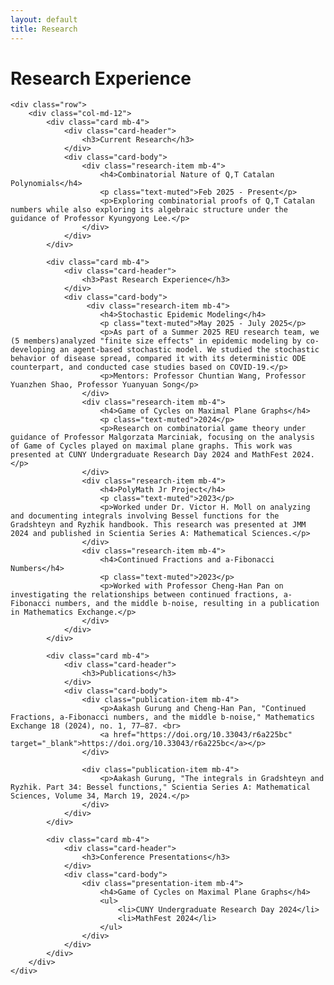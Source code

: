 ```yaml
---
layout: default
title: Research
---
```


<div class="container mt-5">
    <h1 class="mb-5">Research Experience</h1>

    <div class="row">
        <div class="col-md-12">
            <div class="card mb-4">
                <div class="card-header">
                    <h3>Current Research</h3>
                </div>
                <div class="card-body">
                    <div class="research-item mb-4">
                        <h4>Combinatorial Nature of Q,T Catalan Polynomials</h4>
                        <p class="text-muted">Feb 2025 - Present</p>
                        <p>Exploring combinatorial proofs of Q,T Catalan numbers while also exploring its algebraic structure under the guidance of Professor Kyungyong Lee.</p>
                    </div>
                </div>
            </div>

            <div class="card mb-4">
                <div class="card-header">
                    <h3>Past Research Experience</h3>
                </div>
                <div class="card-body">
                     <div class="research-item mb-4">
                        <h4>Stochastic Epidemic Modeling</h4>
                        <p class="text-muted">May 2025 - July 2025</p>
                        <p>As part of a Summer 2025 REU research team, we (5 members)analyzed "finite size effects" in epidemic modeling by co-developing an agent-based stochastic model. We studied the stochastic behavior of disease spread, compared it with its deterministic ODE counterpart, and conducted case studies based on COVID-19.</p>
                        <p>Mentors: Professor Chuntian Wang, Professor Yuanzhen Shao, Professor Yuanyuan Song</p>
                    </div>
                    <div class="research-item mb-4">
                        <h4>Game of Cycles on Maximal Plane Graphs</h4>
                        <p class="text-muted">2024</p>
                        <p>Research on combinatorial game theory under guidance of Professor Malgorzata Marciniak, focusing on the analysis of Game of Cycles played on maximal plane graphs. This work was presented at CUNY Undergraduate Research Day 2024 and MathFest 2024.</p>
                    </div>
                    <div class="research-item mb-4">
                        <h4>PolyMath Jr Project</h4>
                        <p class="text-muted">2023</p>
                        <p>Worked under Dr. Victor H. Moll on analyzing and documenting integrals involving Bessel functions for the Gradshteyn and Ryzhik handbook. This research was presented at JMM 2024 and published in Scientia Series A: Mathematical Sciences.</p>
                    </div>
                    <div class="research-item mb-4">
                        <h4>Continued Fractions and a-Fibonacci Numbers</h4>
                        <p class="text-muted">2023</p>
                        <p>Worked with Professor Cheng-Han Pan on investigating the relationships between continued fractions, a-Fibonacci numbers, and the middle b-noise, resulting in a publication in Mathematics Exchange.</p>
                    </div>
                </div>
            </div>

            <div class="card mb-4">
                <div class="card-header">
                    <h3>Publications</h3>
                </div>
                <div class="card-body">
                    <div class="publication-item mb-4">
                        <p>Aakash Gurung and Cheng-Han Pan, "Continued Fractions, a-Fibonacci numbers, and the middle b-noise," Mathematics Exchange 18 (2024), no. 1, 77–87. <br>
                        <a href="https://doi.org/10.33043/r6a225bc" target="_blank">https://doi.org/10.33043/r6a225bc</a></p>
                    </div>

                    <div class="publication-item mb-4">
                        <p>Aakash Gurung, "The integrals in Gradshteyn and Ryzhik. Part 34: Bessel functions," Scientia Series A: Mathematical Sciences, Volume 34, March 19, 2024.</p>
                    </div>
                </div>
            </div>

            <div class="card mb-4">
                <div class="card-header">
                    <h3>Conference Presentations</h3>
                </div>
                <div class="card-body">
                    <div class="presentation-item mb-4">
                        <h4>Game of Cycles on Maximal Plane Graphs</h4>
                        <ul>
                            <li>CUNY Undergraduate Research Day 2024</li>
                            <li>MathFest 2024</li>
                        </ul>
                    </div>
                </div>
            </div>
        </div>
    </div>
</div> 